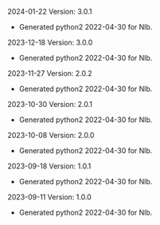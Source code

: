2024-01-22 Version: 3.0.1
- Generated python2 2022-04-30 for Nlb.

2023-12-18 Version: 3.0.0
- Generated python2 2022-04-30 for Nlb.

2023-11-27 Version: 2.0.2
- Generated python2 2022-04-30 for Nlb.

2023-10-30 Version: 2.0.1
- Generated python2 2022-04-30 for Nlb.

2023-10-08 Version: 2.0.0
- Generated python2 2022-04-30 for Nlb.

2023-09-18 Version: 1.0.1
- Generated python2 2022-04-30 for Nlb.

2023-09-11 Version: 1.0.0
- Generated python2 2022-04-30 for Nlb.


